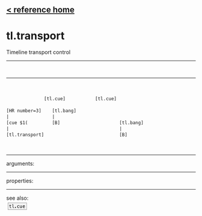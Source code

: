 [< reference home](index.html)
---

# tl.transport


Timeline transport control

---

<br>


---


```


              [tl.cue]           [tl.cue]

[HR number=3]    [tl.bang]
|                |
[cue $1(         [B]                      [tl.bang]
|                                         |
[tl.transport]                            [B]

            
```

---
arguments:


---
properties:


---
see also:<br>
[![tl.cue](img/object_tl.cue.png)](tl.cue.html)
